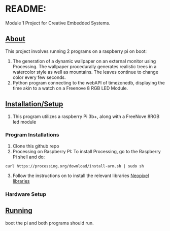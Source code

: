 # README:

Module 1 Project for Creative Embedded Systems.



## <u>About</u>

This project involves running 2 programs on a raspberry pi on boot: 

1. The generation of a dynamic wallpaper on an external monitor using Processing. The wallpaper procedurally generates realistic trees in a watercolor style as well as mountains. The leaves continue to change color every few seconds.
2.  Python program connecting to the webAPI of timezonedb, displaying the time akin to a watch on a Freenove 8 RGB LED Module.   



## <u>Installation/Setup</u>

1. This program utilizes a raspberry Pi 3b+, along with a FreeNove 8RGB led module 

### Program Installations

1. Clone this github repo
2. Processing on Raspberry PI: To install Processing, go to the Raspberry Pi shell and do:

```
curl https://processing.org/download/install-arm.sh | sudo sh
```

3. Follow the instructions on to install the relevant libraries [Neopixel libraries](https://learn.adafruit.com/neopixels-on-raspberry-pi/overview )

### Hardware Setup



## <u>Running</u>

boot the pi and both programs should run. 